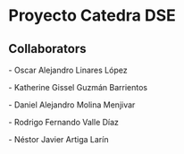 <h1>Proyecto Catedra DSE</h1>

<h2>Collaborators</h2>

<p align="left"> - Oscar Alejandro Linares López</p>
<p align= "left"> - Katherine Gissel Guzmán Barrientos</p>
<p align= "left"> - Daniel Alejandro Molina Menjivar </p>
<p align= "left"> - Rodrigo Fernando Valle Díaz</p>
<p align= "left"> - Néstor Javier Artiga Larín</p>
